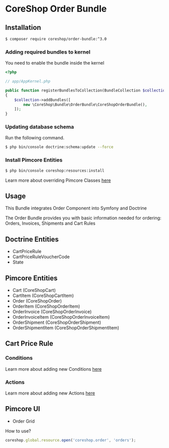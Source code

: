 # CoreShop Order Bundle

## Installation
```bash
$ composer require coreshop/order-bundle:^3.0
```

### Adding required bundles to kernel
You need to enable the bundle inside the kernel

```php
<?php

// app/AppKernel.php

public function registerBundlesToCollection(BundleCollection $collection)
{
    $collection->addBundles([
        new \CoreShop\Bundle\OrderBundle\CoreShopOrderBundle(),
    ]);
}
```

### Updating database schema
Run the following command.

```bash
$ php bin/console doctrine:schema:update --force
```

### Install Pimcore Entities

```bash
$ php bin/console coreshop:resources:install
```

Learn more about overriding Pimcore Classes [here](../03_Development/01_Extending_Guide/03_Extend_CoreShop_DataObjects.md)

## Usage

This Bundle integrates Order Component into Symfony and Doctrine

The Order Bundle provides you with basic information needed for ordering: Orders, Invoices, Shipments and Cart Rules

## Doctrine Entities
 - CartPriceRule
 - CartPriceRuleVoucherCode
 - State

## Pimcore Entities
 - Cart (CoreShopCart)
 - CartItem (CoreShopCartItem)
 - Order (CoreShopOrder)
 - OrderItem (CoreShopOrderItem)
 - OrderInvoice (CoreShopOrderInvoice)
 - OrderInvoiceItem (CoreShopOrderInvoiceItem)
 - OrderShipment (CoreShopOrderShipment)
 - OrderShipmentItem (CoreShopOrderShipmentItem)

## Cart Price Rule

### Conditions
Learn more about adding new Conditions [here](../03_Development/01_Extending_Guide/04_Extending_Rule_Conditions.md)

### Actions
Learn more about adding new Actions [here](../03_Development/01_Extending_Guide/04_Extending_Rule_Actions.md)

## Pimcore UI

 - Order Grid

How to use?

```javascript
coreshop.global.resource.open('coreshop.order', 'orders');
```
